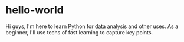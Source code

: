 # hello-world

Hi guys,
I'm here to learn Python for data analysis and other uses.
As a beginner, I'll use techs of fast learning to capture key points.
